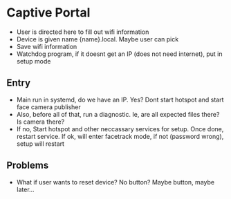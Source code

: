 # Captive Portal
- User is directed here to fill out wifi information
- Device is given name {name}.local. Maybe user can pick
- Save wifi information
- Watchdog program, if it doesnt get an IP (does not need internet), put in setup mode 

## Entry
- Main run in systemd, do we have an IP. Yes? Dont start hotspot and start face camera publisher
- Also, before all of that, run a diagnostic. Ie, are all expected files there? Is camera there?
- If no, Start hotspot and other neccassary services for setup. Once done, restart service. If ok, will enter facetrack mode, if not (password wrong), setup will restart

## Problems
- What if user wants to reset device? No button? Maybe button, maybe later...

